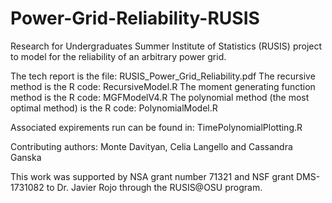 # Power-Grid-Reliability-RUSIS
Research for Undergraduates Summer Institute of Statistics (RUSIS) project to model for the reliability of an arbitrary power grid.

The tech report is the file: RUSIS_Power_Grid_Reliability.pdf
The recursive method is the R code: RecursiveModel.R
The moment generating function method is the R code: MGFModelV4.R
The polynomial method (the most optimal method) is the R code: PolynomialModel.R

Associated expirements run can be found in: TimePolynomialPlotting.R

Contributing authors: Monte Davityan, Celia Langello and Cassandra Ganska

This work was supported by NSA grant number 71321 and NSF grant DMS-1731082 to Dr. Javier Rojo through the RUSIS@OSU program.

